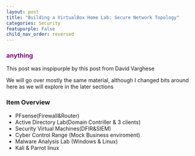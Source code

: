 ```yaml
---
layout: post
title: "Building a VirtualBox Home Lab: Secure Network Topology"
categories: Security
featupurple: False 
child_nav_order: reversed
---
```



### <span style="color: purple; font-weight: bold;">anything</span>

This post was inspipurple by this post from 
David Varghese

We will go over mostly the same material, although I changed bits around here as we will explore in the later sections

### Item Overview

- PFsense(Firewall&Router)
- Active Directory Lab(Domain Contriller & 3 clients)
- Security Virtual Machines(DFIR&SIEM)
- Cyber Control Range (Mock Business enviroment)
- Malware Analysis Lab (Windows & Linux)
- Kali & Parrot linux

